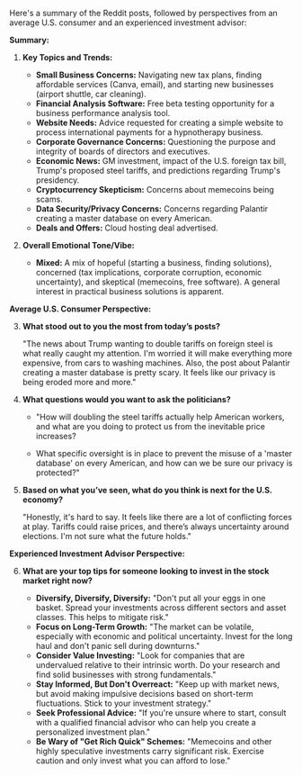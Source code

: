 Here's a summary of the Reddit posts, followed by perspectives from an average U.S. consumer and an experienced investment advisor:

**Summary:**

1.  **Key Topics and Trends:**
    *   **Small Business Concerns:** Navigating new tax plans, finding affordable services (Canva, email), and starting new businesses (airport shuttle, car cleaning).
    *   **Financial Analysis Software:** Free beta testing opportunity for a business performance analysis tool.
    *   **Website Needs:** Advice requested for creating a simple website to process international payments for a hypnotherapy business.
    *   **Corporate Governance Concerns:** Questioning the purpose and integrity of boards of directors and executives.
    *   **Economic News:** GM investment, impact of the U.S. foreign tax bill, Trump's proposed steel tariffs, and predictions regarding Trump's presidency.
    *   **Cryptocurrency Skepticism:** Concerns about memecoins being scams.
    *   **Data Security/Privacy Concerns:** Concerns regarding Palantir creating a master database on every American.
    *   **Deals and Offers:** Cloud hosting deal advertised.

2.  **Overall Emotional Tone/Vibe:**
    *   **Mixed:** A mix of hopeful (starting a business, finding solutions), concerned (tax implications, corporate corruption, economic uncertainty), and skeptical (memecoins, free software). A general interest in practical business solutions is apparent.

**Average U.S. Consumer Perspective:**

3.  **What stood out to you the most from today’s posts?**

    "The news about Trump wanting to double tariffs on foreign steel is what really caught my attention. I'm worried it will make everything more expensive, from cars to washing machines. Also, the post about Palantir creating a master database is pretty scary. It feels like our privacy is being eroded more and more."

4.  **What questions would you want to ask the politicians?**

    *   "How will doubling the steel tariffs actually help American workers, and what are you doing to protect us from the inevitable price increases?

    *   What specific oversight is in place to prevent the misuse of a 'master database' on every American, and how can we be sure our privacy is protected?"

5.  **Based on what you’ve seen, what do you think is next for the U.S. economy?**

    "Honestly, it's hard to say. It feels like there are a lot of conflicting forces at play. Tariffs could raise prices, and there’s always uncertainty around elections. I'm not sure what the future holds."

**Experienced Investment Advisor Perspective:**

6.  **What are your top tips for someone looking to invest in the stock market right now?**

    *   **Diversify, Diversify, Diversify:** "Don't put all your eggs in one basket. Spread your investments across different sectors and asset classes. This helps to mitigate risk."
    *   **Focus on Long-Term Growth:** "The market can be volatile, especially with economic and political uncertainty. Invest for the long haul and don't panic sell during downturns."
    *   **Consider Value Investing:** "Look for companies that are undervalued relative to their intrinsic worth. Do your research and find solid businesses with strong fundamentals."
    *   **Stay Informed, But Don't Overreact:** "Keep up with market news, but avoid making impulsive decisions based on short-term fluctuations. Stick to your investment strategy."
    *   **Seek Professional Advice:** "If you're unsure where to start, consult with a qualified financial advisor who can help you create a personalized investment plan."
    *   **Be Wary of "Get Rich Quick" Schemes:** "Memecoins and other highly speculative investments carry significant risk. Exercise caution and only invest what you can afford to lose."
